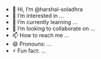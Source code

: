 - 👋 Hi, I’m @harshal-soladhra
- 👀 I’m interested in ...
- 🌱 I’m currently learning ...
- 💞️ I’m looking to collaborate on ...
- 📫 How to reach me ...
- 😄 Pronouns: ...
- ⚡ Fun fact: ...

<!---
harshal-soladhra/harshal-soladhra is a ✨ special ✨ repository because its `README.md` (this file) appears on your GitHub profile.
You can click the Preview link to take a look at your changes.
--->
